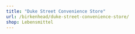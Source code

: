 ```yaml
---
title: "Duke Street Convenience Store"
url: /birkenhead/duke-street-convenience-store/
shop: Lebensmittel
---
```

